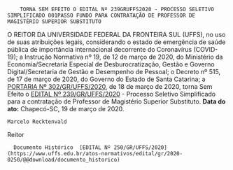         TORNA SEM EFEITO O EDITAL Nº 239GRUFFS2020 - PROCESSO SELETIVO SIMPLIFICADO 001PASSO FUNDO PARA CONTRATAÇÃO DE PROFESSOR DE MAGISTÉRIO SUPERIOR SUBSTITUTO  

 O REITOR DA UNIVERSIDADE FEDERAL DA FRONTEIRA SUL (UFFS), no uso de suas atribuições legais, considerando o estado de emergência de saúde pública de importância internacional decorrente do Coronavírus (COVID-19); a Instrução Normativa nº 19, de 12 de março de 2020, do Ministério da Economia/Secretaria Especial de Desburocratização, Gestão e Governo Digital/Secretaria de Gestão e Desempenho de Pessoal; o Decreto nº 515, de 17 de março de 2020, do Governo do Estado de Santa Catarina; a [PORTARIA Nº 302/GR/UFFS/2020](https://www.uffs.edu.br/atos-normativos/portaria/gr/2020-0302), de 18 de março de 2020, torna Sem Efeito o [EDITAL Nº 239/GR/UFFS/2020](https://www.uffs.edu.br/atos-normativos/edital/gr/2020-0239) - Processo Seletivo Simplificado para a contratação de Professor de Magistério Superior Substituto.        **Data do ato:** Chapecó-SC, 19 de março de 2020.   
 

    Marcelo Recktenvald   
 Reitor 

      Documento Histórico  [EDITAL Nº 250/GR/UFFS/2020](https://www.uffs.edu.br/atos-normativos/edital/gr/2020-0250/@@download/documento_historico)     
      